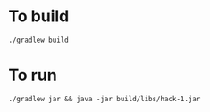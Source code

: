 # To build
```
./gradlew build
```

# To run
```
./gradlew jar && java -jar build/libs/hack-1.jar
```
